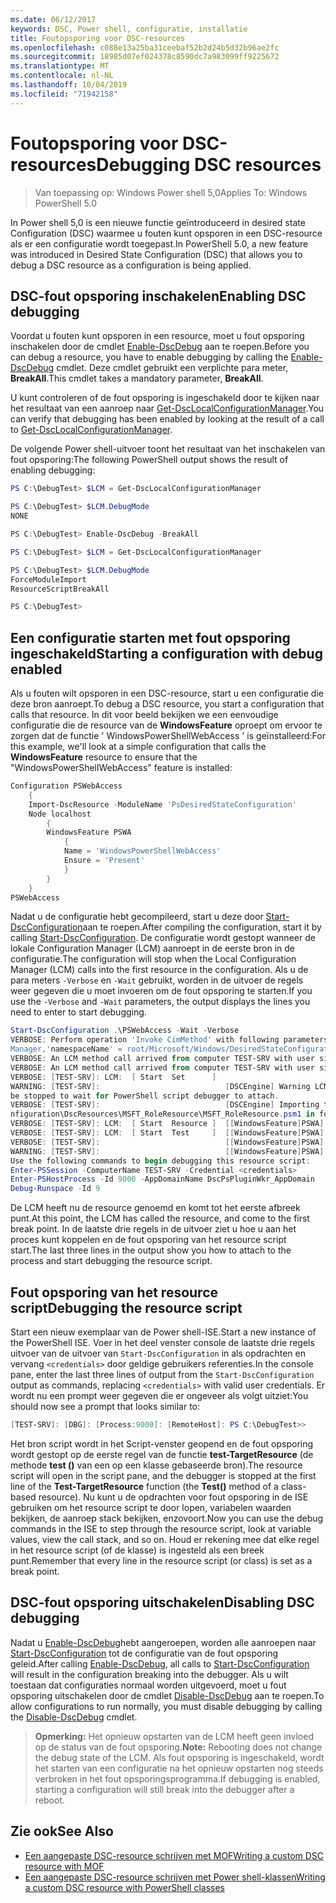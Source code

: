```yaml
---
ms.date: 06/12/2017
keywords: DSC, Power shell, configuratie, installatie
title: Foutopsporing voor DSC-resources
ms.openlocfilehash: c088e13a25ba31ceebaf52b2d24b5d32b96ae2fc
ms.sourcegitcommit: 18985d07ef024378c8590dc7a983099ff9225672
ms.translationtype: MT
ms.contentlocale: nl-NL
ms.lasthandoff: 10/04/2019
ms.locfileid: "71942158"
---
```

# <a name="debugging-dsc-resources"></a><span data-ttu-id="52e74-103">Foutopsporing voor DSC-resources</span><span class="sxs-lookup"><span data-stu-id="52e74-103">Debugging DSC resources</span></span>

> <span data-ttu-id="52e74-104">Van toepassing op: Windows Power shell 5,0</span><span class="sxs-lookup"><span data-stu-id="52e74-104">Applies To: Windows PowerShell 5.0</span></span>

<span data-ttu-id="52e74-105">In Power shell 5,0 is een nieuwe functie geïntroduceerd in desired state Configuration (DSC) waarmee u fouten kunt opsporen in een DSC-resource als er een configuratie wordt toegepast.</span><span class="sxs-lookup"><span data-stu-id="52e74-105">In PowerShell 5.0, a new feature was introduced in Desired State Configuration (DSC) that allows you to debug a DSC resource as a configuration is being applied.</span></span>

## <a name="enabling-dsc-debugging"></a><span data-ttu-id="52e74-106">DSC-fout opsporing inschakelen</span><span class="sxs-lookup"><span data-stu-id="52e74-106">Enabling DSC debugging</span></span>
<span data-ttu-id="52e74-107">Voordat u fouten kunt opsporen in een resource, moet u fout opsporing inschakelen door de cmdlet [Enable-DscDebug](/powershell/module/PSDesiredStateConfiguration/Enable-DscDebug) aan te roepen.</span><span class="sxs-lookup"><span data-stu-id="52e74-107">Before you can debug a resource, you have to enable debugging by calling the [Enable-DscDebug](/powershell/module/PSDesiredStateConfiguration/Enable-DscDebug) cmdlet.</span></span>
<span data-ttu-id="52e74-108">Deze cmdlet gebruikt een verplichte para meter, **BreakAll**.</span><span class="sxs-lookup"><span data-stu-id="52e74-108">This cmdlet takes a mandatory parameter, **BreakAll**.</span></span>

<span data-ttu-id="52e74-109">U kunt controleren of de fout opsporing is ingeschakeld door te kijken naar het resultaat van een aanroep naar [Get-DscLocalConfigurationManager](/powershell/module/PSDesiredStateConfiguration/Get-DscLocalConfigurationManager).</span><span class="sxs-lookup"><span data-stu-id="52e74-109">You can verify that debugging has been enabled by looking at the result of a call to [Get-DscLocalConfigurationManager](/powershell/module/PSDesiredStateConfiguration/Get-DscLocalConfigurationManager).</span></span>

<span data-ttu-id="52e74-110">De volgende Power shell-uitvoer toont het resultaat van het inschakelen van fout opsporing:</span><span class="sxs-lookup"><span data-stu-id="52e74-110">The following PowerShell output shows the result of enabling debugging:</span></span>


```powershell
PS C:\DebugTest> $LCM = Get-DscLocalConfigurationManager

PS C:\DebugTest> $LCM.DebugMode
NONE

PS C:\DebugTest> Enable-DscDebug -BreakAll

PS C:\DebugTest> $LCM = Get-DscLocalConfigurationManager

PS C:\DebugTest> $LCM.DebugMode
ForceModuleImport
ResourceScriptBreakAll

PS C:\DebugTest>
```


## <a name="starting-a-configuration-with-debug-enabled"></a><span data-ttu-id="52e74-111">Een configuratie starten met fout opsporing ingeschakeld</span><span class="sxs-lookup"><span data-stu-id="52e74-111">Starting a configuration with debug enabled</span></span>
<span data-ttu-id="52e74-112">Als u fouten wilt opsporen in een DSC-resource, start u een configuratie die deze bron aanroept.</span><span class="sxs-lookup"><span data-stu-id="52e74-112">To debug a DSC resource, you start a configuration that calls that resource.</span></span>
<span data-ttu-id="52e74-113">In dit voor beeld bekijken we een eenvoudige configuratie die de resource van de **WindowsFeature** oproept om ervoor te zorgen dat de functie ' WindowsPowerShellWebAccess ' is geïnstalleerd:</span><span class="sxs-lookup"><span data-stu-id="52e74-113">For this example, we'll look at a simple configuration that calls the **WindowsFeature** resource to ensure that the "WindowsPowerShellWebAccess" feature is installed:</span></span>

```powershell
Configuration PSWebAccess
    {
    Import-DscResource -ModuleName 'PsDesiredStateConfiguration'
    Node localhost
        {
        WindowsFeature PSWA
            {
            Name = 'WindowsPowerShellWebAccess'
            Ensure = 'Present'
            }
        }
    }
PSWebAccess
```
<span data-ttu-id="52e74-114">Nadat u de configuratie hebt gecompileerd, start u deze door [Start-DscConfiguration](/powershell/module/psdesiredstateconfiguration/start-dscconfiguration)aan te roepen.</span><span class="sxs-lookup"><span data-stu-id="52e74-114">After compiling the configuration, start it by calling [Start-DscConfiguration](/powershell/module/psdesiredstateconfiguration/start-dscconfiguration).</span></span>
<span data-ttu-id="52e74-115">De configuratie wordt gestopt wanneer de lokale Configuration Manager (LCM) aanroept in de eerste bron in de configuratie.</span><span class="sxs-lookup"><span data-stu-id="52e74-115">The configuration will stop when the Local Configuration Manager (LCM) calls into the first resource in the configuration.</span></span>
<span data-ttu-id="52e74-116">Als u de para meters `-Verbose` en `-Wait` gebruikt, worden in de uitvoer de regels weer gegeven die u moet invoeren om de fout opsporing te starten.</span><span class="sxs-lookup"><span data-stu-id="52e74-116">If you use the `-Verbose` and `-Wait` parameters, the output displays the lines you need to enter to start debugging.</span></span>

```powershell
Start-DscConfiguration .\PSWebAccess -Wait -Verbose
VERBOSE: Perform operation 'Invoke CimMethod' with following parameters, ''methodName' = SendConfigurationApply,'className' = MSFT_DSCLocalConfiguration
Manager,'namespaceName' = root/Microsoft/Windows/DesiredStateConfiguration'.
VERBOSE: An LCM method call arrived from computer TEST-SRV with user sid S-1-5-21-2127521184-1604012920-1887927527-108583.
VERBOSE: An LCM method call arrived from computer TEST-SRV with user sid S-1-5-21-2127521184-1604012920-1887927527-108583.
VERBOSE: [TEST-SRV]: LCM:  [ Start  Set      ]
WARNING: [TEST-SRV]:                            [DSCEngine] Warning LCM is in Debug 'ResourceScriptBreakAll' mode.  Resource script processing will
be stopped to wait for PowerShell script debugger to attach.
VERBOSE: [TEST-SRV]:                            [DSCEngine] Importing the module C:\WINDOWS\system32\WindowsPowerShell\v1.0\Modules\PSDesiredStateCo
nfiguration\DscResources\MSFT_RoleResource\MSFT_RoleResource.psm1 in force mode.
VERBOSE: [TEST-SRV]: LCM:  [ Start  Resource ]  [[WindowsFeature]PSWA]
VERBOSE: [TEST-SRV]: LCM:  [ Start  Test     ]  [[WindowsFeature]PSWA]
VERBOSE: [TEST-SRV]:                            [[WindowsFeature]PSWA] Importing the module MSFT_RoleResource in force mode.
WARNING: [TEST-SRV]:                            [[WindowsFeature]PSWA] Resource is waiting for PowerShell script debugger to attach.
Use the following commands to begin debugging this resource script:
Enter-PSSession -ComputerName TEST-SRV -Credential <credentials>
Enter-PSHostProcess -Id 9000 -AppDomainName DscPsPluginWkr_AppDomain
Debug-Runspace -Id 9
```
<span data-ttu-id="52e74-117">De LCM heeft nu de resource genoemd en komt tot het eerste afbreek punt.</span><span class="sxs-lookup"><span data-stu-id="52e74-117">At this point, the LCM has called the resource, and come to the first break point.</span></span>
<span data-ttu-id="52e74-118">In de laatste drie regels in de uitvoer ziet u hoe u aan het proces kunt koppelen en de fout opsporing van het resource script start.</span><span class="sxs-lookup"><span data-stu-id="52e74-118">The last three lines in the output show you how to attach to the process and start debugging the resource script.</span></span>

## <a name="debugging-the-resource-script"></a><span data-ttu-id="52e74-119">Fout opsporing van het resource script</span><span class="sxs-lookup"><span data-stu-id="52e74-119">Debugging the resource script</span></span>

<span data-ttu-id="52e74-120">Start een nieuw exemplaar van de Power shell-ISE.</span><span class="sxs-lookup"><span data-stu-id="52e74-120">Start a new instance of the PowerShell ISE.</span></span>
<span data-ttu-id="52e74-121">Voer in het deel venster console de laatste drie regels uitvoer van de uitvoer van `Start-DscConfiguration` in als opdrachten en vervang `<credentials>` door geldige gebruikers referenties.</span><span class="sxs-lookup"><span data-stu-id="52e74-121">In the console pane, enter the last three lines of output from the `Start-DscConfiguration` output as commands, replacing `<credentials>` with valid user credentials.</span></span>
<span data-ttu-id="52e74-122">Er wordt nu een prompt weer gegeven die er ongeveer als volgt uitziet:</span><span class="sxs-lookup"><span data-stu-id="52e74-122">You should now see a prompt that looks similar to:</span></span>

```powershell
[TEST-SRV]: [DBG]: [Process:9000]: [RemoteHost]: PS C:\DebugTest>>
```

<span data-ttu-id="52e74-123">Het bron script wordt in het Script-venster geopend en de fout opsporing wordt gestopt op de eerste regel van de functie **test-TargetResource** (de methode **test ()** van een op een klasse gebaseerde bron).</span><span class="sxs-lookup"><span data-stu-id="52e74-123">The resource script will open in the script pane, and the debugger is stopped at the first line of the **Test-TargetResource** function (the **Test()** method of a class-based resource).</span></span>
<span data-ttu-id="52e74-124">Nu kunt u de opdrachten voor fout opsporing in de ISE gebruiken om het resource script te door lopen, variabelen waarden bekijken, de aanroep stack bekijken, enzovoort.</span><span class="sxs-lookup"><span data-stu-id="52e74-124">Now you can use the debug commands in the ISE to step through the resource script, look at variable values, view the call stack, and so on.</span></span> <span data-ttu-id="52e74-125">Houd er rekening mee dat elke regel in het resource script (of de klasse) is ingesteld als een breek punt.</span><span class="sxs-lookup"><span data-stu-id="52e74-125">Remember that every line in the resource script (or class) is set as a break point.</span></span>

## <a name="disabling-dsc-debugging"></a><span data-ttu-id="52e74-126">DSC-fout opsporing uitschakelen</span><span class="sxs-lookup"><span data-stu-id="52e74-126">Disabling DSC debugging</span></span>

<span data-ttu-id="52e74-127">Nadat u [Enable-DscDebug](/powershell/module/PSDesiredStateConfiguration/Enable-DscDebug)hebt aangeroepen, worden alle aanroepen naar [Start-DscConfiguration](/powershell/module/psdesiredstateconfiguration/start-dscconfiguration) tot de configuratie van de fout opsporing geleid.</span><span class="sxs-lookup"><span data-stu-id="52e74-127">After calling [Enable-DscDebug](/powershell/module/PSDesiredStateConfiguration/Enable-DscDebug), all calls to [Start-DscConfiguration](/powershell/module/psdesiredstateconfiguration/start-dscconfiguration) will result in the configuration breaking into the debugger.</span></span> <span data-ttu-id="52e74-128">Als u wilt toestaan dat configuraties normaal worden uitgevoerd, moet u fout opsporing uitschakelen door de cmdlet [Disable-DscDebug](/powershell/module/PSDesiredStateConfiguration/Disable-DscDebug) aan te roepen.</span><span class="sxs-lookup"><span data-stu-id="52e74-128">To allow configurations to run normally, you must disable debugging by calling the [Disable-DscDebug](/powershell/module/PSDesiredStateConfiguration/Disable-DscDebug) cmdlet.</span></span>

><span data-ttu-id="52e74-129">**Opmerking:** Het opnieuw opstarten van de LCM heeft geen invloed op de status van de fout opsporing.</span><span class="sxs-lookup"><span data-stu-id="52e74-129">**Note:** Rebooting does not change the debug state of the LCM.</span></span> <span data-ttu-id="52e74-130">Als fout opsporing is ingeschakeld, wordt het starten van een configuratie na het opnieuw opstarten nog steeds verbroken in het fout opsporingsprogramma.</span><span class="sxs-lookup"><span data-stu-id="52e74-130">If debugging is enabled, starting a configuration will still break into the debugger after a reboot.</span></span>

## <a name="see-also"></a><span data-ttu-id="52e74-131">Zie ook</span><span class="sxs-lookup"><span data-stu-id="52e74-131">See Also</span></span>

- [<span data-ttu-id="52e74-132">Een aangepaste DSC-resource schrijven met MOF</span><span class="sxs-lookup"><span data-stu-id="52e74-132">Writing a custom DSC resource with MOF</span></span>](../resources/authoringResourceMOF.md)
- [<span data-ttu-id="52e74-133">Een aangepaste DSC-resource schrijven met Power shell-klassen</span><span class="sxs-lookup"><span data-stu-id="52e74-133">Writing a custom DSC resource with PowerShell classes</span></span>](../resources/authoringResourceClass.md)
